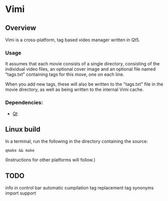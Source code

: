# Vimi

## Overview

Vimi is a cross-platform, tag based video manager written in Qt5.

### Usage

It assumes that each movie consists of a single directory, consisting of the
individual video files, an optional cover image and an optional file named
"tags.txt" containing tags for this move, one on each line.

When you add new tags, these will also be written to the "tags.txt" file in
the movie directory, as well as being written to the internal Vimi cache.

### Dependencies:

 * [Qt](http://qt-project.org/)

## Linux build

In a terminal, run the following in the directory containing the source:

    qmake && make

(Instructions for other platforms will follow.)

## TODO

info in control bar
automatic cumpilation
tag replacement
tag synonyms
import support
